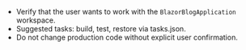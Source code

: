 <!-- Use this file to provide workspace-specific custom instructions to Copilot. -->
- Verify that the user wants to work with the `BlazorBlogApplication` workspace.
- Suggested tasks: build, test, restore via tasks.json.
- Do not change production code without explicit user confirmation.
